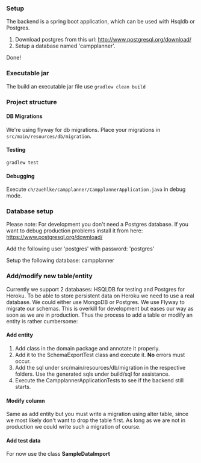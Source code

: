 ### Setup ###
The backend is a spring boot application, which can be used with Hsqldb or Postgres.
1. Download postgres from this url: http://www.postgresql.org/download/
2. Setup a database named 'campplanner'.

Done!

### Executable jar ###
The build an executable jar file use
`gradlew clean build`

### Project structure ###
#### DB Migrations ####
We're using flyway for db migrations. Place your migrations in `src/main/resources/db/migration`.

#### Testing #### 
`gradlew test`

#### Debugging ####
Execute `ch/zuehlke/campplanner/CampplannerApplication.java` in debug mode.

### Database setup ###
Please note: For development you don't need a Postgres database. If you want to debug production problems install it from here:
https://www.postgresql.org/download/

Add the following user 'postgres' with password: 'postgres'

Setup the following database:
campplanner

### Add/modify new table/entity ###
Currently we support 2 databases: HSQLDB for testing and Postgres for Heroku.
To be able to store persistent data on Heroku we need to use a real database. We could either use MongoDB or Postgres.
We use Flyway to migrate our schemas. This is overkill for development but eases our way as soon as we are in production. Thus the process to add a 
table or modify an entity is rather cumbersome:

#### Add entity ####
 1. Add class in the domain package and annotate it properly.
 2. Add it to the SchemaExportTest class and execute it. **No** errors must occur.
 3. Add the sql under src/main/resources/db/migration in the respective folders. Use the generated sqls under build/sql for assistance.
 4. Execute the CampplannerApplicationTests to see if the backend still starts.
 
#### Modify column ####
Same as add entity but you must write a migration using alter table, 
since we most likely don't want to drop the table first. As long as we are not in production we could write such a migration of course.


#### Add test data ####
For now use the class **SampleDataImport**